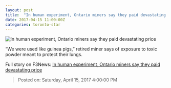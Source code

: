```yaml
---
layout: post
title:  "In human experiment, Ontario miners say they paid devastating price"
date: 2017-04-15 11:00:00Z
categories: toronto-star
---
```


![In human experiment, Ontario miners say they paid devastating price](https://www.thestar.com/content/dam/thestar/news/canada/2017/04/15/in-human-experiment-ontario-miners-say-they-paid-devastating-price/fred-boothjpg.jpg)

“We were used like guinea pigs,” retired miner says of exposure to toxic powder meant to protect their lungs.


Full story on F3News: [In human experiment, Ontario miners say they paid devastating price](http://www.f3nws.com/n/Z2yZcC)

> Posted on: Saturday, April 15, 2017 4:00:00 PM
